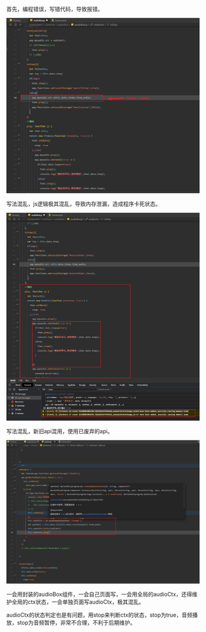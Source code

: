 首先，编程错误，写错代码，导致报错。

!['o'](images/image-20211104144936780.png)

写法混乱，js逻辑极其混乱，导致内存泄漏，造成程序卡死状态。

![image-20211104145201209](images/image-20211104145201209.png)

写法混乱，新旧api混用，使用已废弃的api。

![image-20211104145413086](images/image-20211104145413086.png)

一会用封装的audioBox组件，一会自己页面写，一会用全局的audioCtx，还得维护全局的ctx状态，一会单独页面写audioCtx，极其混乱。

audioCtx的状态判定也是有问题，用stop来判断ctx的状态，stop为true，音频播放，stop为音频暂停，非常不合理，不利于后期维护。





